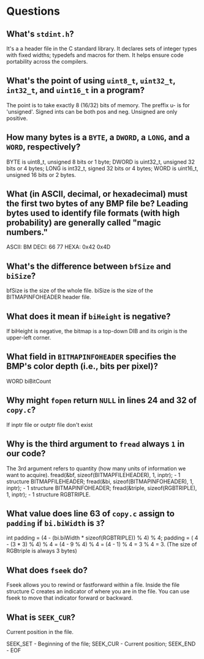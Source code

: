 # Questions

## What's `stdint.h`?

It's a a header file in the C standard library. It declares sets of integer types with fixed widths; typedefs and macros for them. It helps ensure code portability across the compilers.

## What's the point of using `uint8_t`, `uint32_t`, `int32_t`, and `uint16_t` in a program?

The point is to take exactly 8 (16/32) bits of memory. The preffix u- is for 'unsigned'. Signed ints can be both pos and neg. Unsigned are only positive.

## How many bytes is a `BYTE`, a `DWORD`, a `LONG`, and a `WORD`, respectively?

BYTE is uint8_t, unsigned 8 bits or 1 byte;
DWORD is uint32_t, unsigned 32 bits or 4 bytes;
LONG is int32_t, signed 32 bits or 4 bytes;
WORD is uint16_t, unsigned 16 bits or 2 bytes.

## What (in ASCII, decimal, or hexadecimal) must the first two bytes of any BMP file be? Leading bytes used to identify file formats (with high probability) are generally called "magic numbers."

ASCII: BM
DECI: 66 77
HEXA: 0x42 0x4D

## What's the difference between `bfSize` and `biSize`?

bfSize is the size of the whole file. biSize is the size of the BITMAPINFOHEADER header file.

## What does it mean if `biHeight` is negative?

If biHeight is negative, the bitmap is a top-down DIB and its origin is the upper-left corner.

## What field in `BITMAPINFOHEADER` specifies the BMP's color depth (i.e., bits per pixel)?

WORD biBitCount

## Why might `fopen` return `NULL` in lines 24 and 32 of `copy.c`?

If inptr file or outptr file don't exist

## Why is the third argument to `fread` always `1` in our code?

The 3rd argument refers to quantity (how many units of information we want to acquire).
fread(&bf, sizeof(BITMAPFILEHEADER), 1, inptr); - 1 structure BITMAPFILEHEADER;
fread(&bi, sizeof(BITMAPINFOHEADER), 1, inptr); - 1 structure BITMAPINFOHEADER;
fread(&triple, sizeof(RGBTRIPLE), 1, inptr); - 1 structure RGBTRIPLE.

## What value does line 63 of `copy.c` assign to `padding` if `bi.biWidth` is `3`?

int padding = (4 - (bi.biWidth * sizeof(RGBTRIPLE)) % 4) % 4;
padding = ( 4 - (3 * 3) % 4) % 4 = (4 - 9 % 4) % 4 = (4 - 1) % 4 = 3 % 4 = 3.
(The size of RGBtriple is always 3 bytes)


## What does `fseek` do?

Fseek allows you to rewind or fastforward within a file.
Inside the file structure C creates an indicator of where you are in the file. You can use fseek to move that indicator forward or backward.

## What is `SEEK_CUR`?

Current position in the file.

SEEK_SET - Beginning of the file;
SEEK_CUR - Current position;
SEEK_END - EOF
